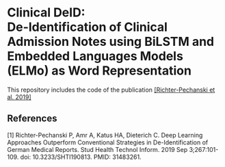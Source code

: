 # Clinical DeID:<br> De-Identification of Clinical Admission Notes using BiLSTM and Embedded Languages Models (ELMo) as Word Representation

This repository includes the code of the publication [[Richter-Pechanski et al. 2019]](#1)

## References
<a id="1">[1]</a> 
Richter-Pechanski P, Amr A, Katus HA, Dieterich C. 
Deep Learning Approaches Outperform Conventional Strategies in De-Identification of German Medical Reports. 
Stud Health Technol Inform. 2019 Sep 3;267:101-109. 
doi: 10.3233/SHTI190813. PMID: 31483261.
